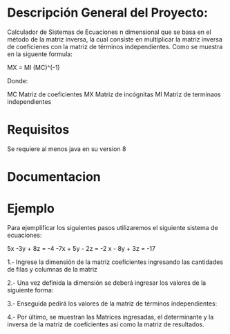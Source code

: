 # Descripción General del Proyecto: 
Calculador de Sistemas de Ecuaciones n dimensional que se basa en el método de la matriz inversa, la cual consiste en multiplicar la matriz inversa de coeficienes con la matriz de términos independientes. Como se muestra en la siguente formula:

MX = MI (MC)^(-1)

Donde:

MC   Matriz de coeficientes
MX   Matriz de incógnitas
MI    Matriz de terminaos independientes



# Requisitos
Se requiere al menos java en su version 8


# Documentacion



# Ejemplo

Para ejemplificar los siguientes pasos utilizaremos el siguiente sistema de ecuaciones:

5x -3y + 8z = -4
-7x + 5y - 2z = -2
x - 8y + 3z = -17

1.- Ingrese la dimensión de la matriz coeficientes ingresando las cantidades de filas y columnas de la matriz 



2.- Una vez definida la dimensión se deberá ingresar los valores de la siguiente forma: 



3.- Enseguida pedirá los valores de la matriz de términos independientes:



4.- Por último, se muestran las Matrices ingresadas, el determinante y la inversa de la matriz de coeficientes asi como la matriz de resultados. 
